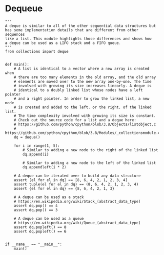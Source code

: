 Dequeue
=======

    """
    A deque is similar to all of the other sequential data structures but
    has some implementation details that are different from other sequences
    like a list. This module highlights those differences and shows how
    a deque can be used as a LIFO stack and a FIFO queue.
    """
    from collections import deque


    def main():
        # A list is identical to a vector where a new array is created when
        # there are too many elements in the old array, and the old array
        # elements are moved over to the new array one-by-one. The time
        # involved with growing its size increases linearly. A deque is
        # identical to a doubly linked list whose nodes have a left pointer
        # and a right pointer. In order to grow the linked list, a new node
        # is created and added to the left, or the right, of the linked list.
        # The time complexity involved with growing its size is constant.
        # Check out the source code for a list and a deque here:
        # https://github.com/python/cpython/blob/3.8/Objects/listobject.c
        # https://github.com/python/cpython/blob/3.8/Modules/_collectionsmodule.c
        dq = deque()

        for i in range(1, 5):
            # Similar to adding a new node to the right of the linked list
            dq.append(i)

            # Similar to adding a new node to the left of the linked list
            dq.appendleft(i * 2)

        # A deque can be iterated over to build any data structure
        assert [el for el in dq] == [8, 6, 4, 2, 1, 2, 3, 4]
        assert tuple(el for el in dq) == (8, 6, 4, 2, 1, 2, 3, 4)
        assert {el for el in dq} == {8, 6, 4, 2, 1, 3}

        # A deque can be used as a stack
        # https://en.wikipedia.org/wiki/Stack_(abstract_data_type)
        assert dq.pop() == 4
        assert dq.pop() == 3

        # A deque can be used as a queue
        # https://en.wikipedia.org/wiki/Queue_(abstract_data_type)
        assert dq.popleft() == 8
        assert dq.popleft() == 6


    if __name__ == "__main__":
        main()
